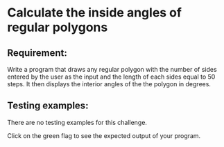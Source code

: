 # Calculate the inside angles of regular polygons

## Requirement:

Write a program that draws any regular polygon with the number of sides entered by the user as the input and the length of each sides equal to 50 steps. It then displays the interior angles of the the polygon in degrees.

## Testing examples:

There are no testing examples for this challenge.

Click on the green flag to see the expected output of your program.
